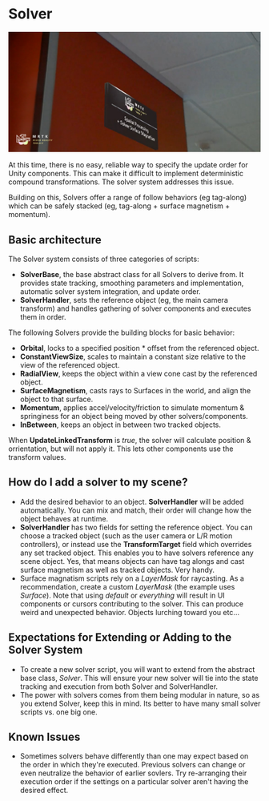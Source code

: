 # Solver
![Solver](/External/ReadMeImages/Solver/MRTK_Solver_Main.png)

At this time, there is no easy, reliable way to specify the update order for Unity components. This can make it difficult to implement deterministic compound transformations. The solver system addresses this issue.

Building on this, Solvers offer a range of follow behaviors (eg tag-along) which can be safely stacked (eg, tag-along + surface magnetism + momentum).

## Basic architecture

The Solver system consists of three categories of scripts: 
- **SolverBase**, the base abstract class for all Solvers to derive from. It provides state tracking, smoothing parameters and implementation, automatic solver system integration, and update order.
- **SolverHandler**, sets the reference object (eg, the main camera transform) and handles gathering of solver components and executes them in order.

The following Solvers provide the building blocks for basic behavior:
- **Orbital**, locks to a specified position * offset from the referenced object.
- **ConstantViewSize**, scales to maintain a constant size relative to the view of the referenced object.
- **RadialView**, keeps the object within a view cone cast by the referenced object.
- **SurfaceMagnetism**, casts rays to Surfaces in the world, and align the object to that surface.
- **Momentum**, applies accel/velocity/friction to simulate momentum & springiness for an object being moved by other solvers/components.
- **InBetween**, keeps an object in between two tracked objects.
 
When **UpdateLinkedTransform** is *true*, the solver will calculate position & orrientation, but will not apply it. This lets other components use the transform values.


## How do I add a solver to my scene?
- Add the desired behavior to an object. **SolverHandler** will be added automatically. You can mix and match, their order will change how the object behaves at runtime.
- **SolverHandler** has two fields for setting the reference object. You can choose a tracked object (such as the user camera or L/R motion controllers), or instead use the **TransformTarget** field which overrides any set tracked object. This enables you to have solvers reference any scene object. Yes, that means objects can have tag alongs and cast surface magnetism as well as tracked objects. Very handy.
- Surface magnatism scripts rely on a *LayerMask* for raycasting. As a recommendation, create a custom *LayerMask* (the example uses *Surface*). Note that using *default* or *everything* will result in UI components or cursors contributing to the solver. This can produce weird and unexpected behavior. Objects lurching toward you etc...


## Expectations for Extending or Adding to the Solver System
- To create a new solver script, you will want to extend from the abstract base class, *Solver*. This will ensure your new solver will tie into the state tracking and execution from both Solver and SolverHandler.
- The power with solvers comes from them being modular in nature, so as you extend Solver, keep this in mind. Its better to have many small solver scripts vs. one big one.


## Known Issues
- Sometimes solvers behave differently than one may expect based on the order in which they're executed. Previous solvers can change or even neutralize the behavior of earlier sovlers. Try re-arranging their execution order if the settings on a particular solver aren't having the desired effect.